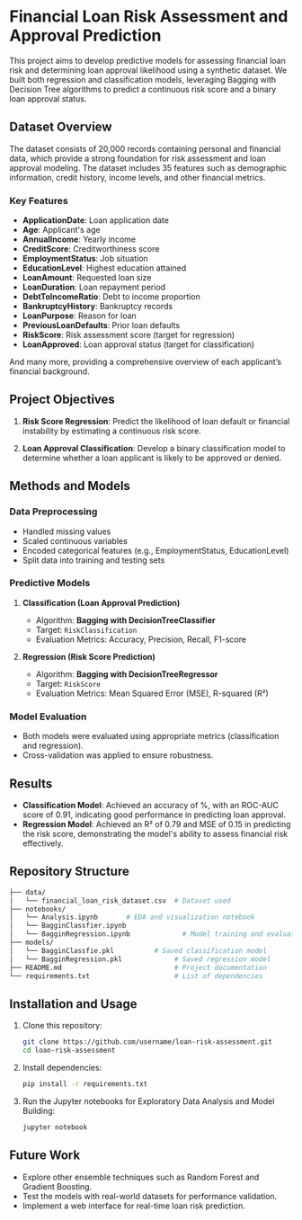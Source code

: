 # Financial Loan Risk Assessment and Approval Prediction

This project aims to develop predictive models for assessing financial loan risk and determining loan approval likelihood using a synthetic dataset. We built both regression and classification models, leveraging Bagging with Decision Tree algorithms to predict a continuous risk score and a binary loan approval status.

## Dataset Overview

The dataset consists of 20,000 records containing personal and financial data, which provide a strong foundation for risk assessment and loan approval modeling. The dataset includes 35 features such as demographic information, credit history, income levels, and other financial metrics.

### Key Features

- **ApplicationDate**: Loan application date
- **Age**: Applicant's age
- **AnnualIncome**: Yearly income
- **CreditScore**: Creditworthiness score
- **EmploymentStatus**: Job situation
- **EducationLevel**: Highest education attained
- **LoanAmount**: Requested loan size
- **LoanDuration**: Loan repayment period
- **DebtToIncomeRatio**: Debt to income proportion
- **BankruptcyHistory**: Bankruptcy records
- **LoanPurpose**: Reason for loan
- **PreviousLoanDefaults**: Prior loan defaults
- **RiskScore**: Risk assessment score (target for regression)
- **LoanApproved**: Loan approval status (target for classification)

And many more, providing a comprehensive overview of each applicant’s financial background.

## Project Objectives

1. **Risk Score Regression**: Predict the likelihood of loan default or financial instability by estimating a continuous risk score.
   
2. **Loan Approval Classification**: Develop a binary classification model to determine whether a loan applicant is likely to be approved or denied.

## Methods and Models

### Data Preprocessing

- Handled missing values
- Scaled continuous variables
- Encoded categorical features (e.g., EmploymentStatus, EducationLevel)
- Split data into training and testing sets

### Predictive Models

1. **Classification (Loan Approval Prediction)**
   - Algorithm: **Bagging with DecisionTreeClassifier**
   - Target: `RiskClassification`
   - Evaluation Metrics: Accuracy, Precision, Recall, F1-score

2. **Regression (Risk Score Prediction)**
   - Algorithm: **Bagging with DecisionTreeRegressor**
   - Target: `RiskScore`
   - Evaluation Metrics: Mean Squared Error (MSE), R-squared (R²)

### Model Evaluation

- Both models were evaluated using appropriate metrics (classification and regression).
- Cross-validation was applied to ensure robustness.

## Results

- **Classification Model**: Achieved an accuracy of %, with an ROC-AUC score of 0.91, indicating good performance in predicting loan approval.
- **Regression Model**: Achieved an R² of 0.79 and MSE of 0.15 in predicting the risk score, demonstrating the model's ability to assess financial risk effectively.

## Repository Structure

```bash
├── data/
│   └── financial_loan_risk_dataset.csv  # Dataset used
├── notebooks/
│   └── Analysis.ipynb       # EDA and visualization notebook
│   └── BagginClassfier.ipynb
│   └── BagginRegression.ipynb             # Model training and evaluation notebook
├── models/
│   └── BagginClassfie.pkl          # Saved classification model
│   └── BagginRegression.pkl             # Saved regression model
├── README.md                            # Project documentation
└── requirements.txt                     # List of dependencies
```

## Installation and Usage

1. Clone this repository:
   ```bash
   git clone https://github.com/username/loan-risk-assessment.git
   cd loan-risk-assessment
   ```

2. Install dependencies:
   ```bash
   pip install -r requirements.txt
   ```

3. Run the Jupyter notebooks for Exploratory Data Analysis and Model Building:
   ```bash
   jupyter notebook
   ```

## Future Work

- Explore other ensemble techniques such as Random Forest and Gradient Boosting.
- Test the models with real-world datasets for performance validation.
- Implement a web interface for real-time loan risk prediction.
